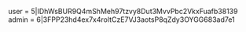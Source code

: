 user = 5|IDhWsBUR9Q4mShMeh97tzvy8Dut3MvvPbc2VkxFuafb38139
admin = 6|3FPP23hd4ex7x4roltCzE7VJ3aotsP8qZdy3OYGG683ad7e1